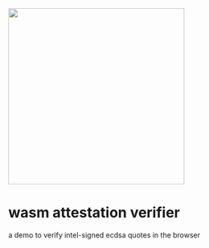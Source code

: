 <img src="https://github.com/maceip/tee-bootstrap-ens/assets/804368/3f1aeb3a-468b-4522-bc3e-fe642d0d55ed" width="350"/>
</br>
<h1> wasm attestation verifier</h1>
a demo to verify intel-signed ecdsa quotes in the browser

